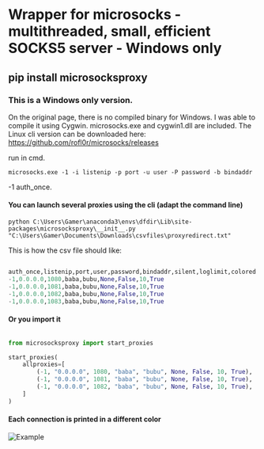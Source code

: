 # Wrapper for microsocks - multithreaded, small, efficient SOCKS5 server - Windows only

## pip install microsocksproxy

### This is a Windows only version. 
On the original page, there is no compiled binary for Windows. I was able to compile it 
using Cygwin. 
microsocks.exe and cygwin1.dll are included. 
The Linux cli version can be downloaded here:
https://github.com/rofl0r/microsocks/releases

run in cmd.
```
microsocks.exe -1 -i listenip -p port -u user -P password -b bindaddr
```
-1 auth_once.

#### You can launch several proxies using the cli (adapt the command line)

```
python C:\Users\Gamer\anaconda3\envs\dfdir\Lib\site-packages\microsocksproxy\__init__.py  "C:\Users\Gamer\Documents\Downloads\csvfiles\proxyredirect.txt"
```


This is how the csv file should like:
```python

auth_once,listenip,port,user,password,bindaddr,silent,loglimit,colored
-1,0.0.0.0,1080,baba,bubu,None,False,10,True
-1,0.0.0.0,1081,baba,bubu,None,False,10,True
-1,0.0.0.0,1082,baba,bubu,None,False,10,True
-1,0.0.0.0,1083,baba,bubu,None,False,10,True
```

#### Or you import it
```python

from microsocksproxy import start_proxies

start_proxies(
    allproxies=[
        (-1, "0.0.0.0", 1080, "baba", "bubu", None, False, 10, True),
        (-1, "0.0.0.0", 1081, "baba", "bubu", None, False, 10, True),
        (-1, "0.0.0.0", 1082, "baba", "bubu", None, False, 10, True),
    ]
)
```

#### Each connection is printed in a different color

![Example](https://github.com/hansalemaos/screenshots/raw/main/2023-03-03%2002_52_58-dfdir%20%E2%80%93%20multiproxy.py%20Administrator.png "Example")

